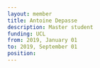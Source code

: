 ```yaml
---
layout: member
title: Antoine Depasse
description: Master student
funding: UCL
from: 2019, January 01
to: 2019, September 01
position:
---
```


